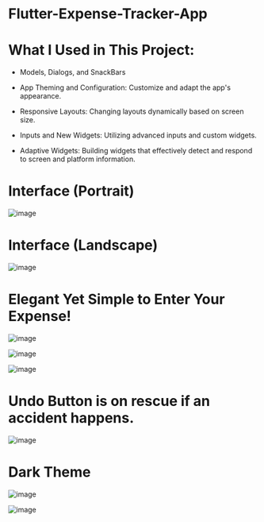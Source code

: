 # Flutter-Expense-Tracker-App


# What I Used in This Project:

- Models, Dialogs, and SnackBars
  
- App Theming and Configuration: Customize and adapt the app's appearance.
  
- Responsive Layouts: Changing layouts dynamically based on screen size.

- Inputs and New Widgets: Utilizing advanced inputs and custom widgets.

- Adaptive Widgets: Building widgets that effectively detect and respond to screen and platform information.

# Interface (Portrait)

![image](https://github.com/user-attachments/assets/69a6c00f-e3ef-4436-9a19-fa2f9747f9a9)

# Interface (Landscape)

![image](https://github.com/user-attachments/assets/19cfc6d4-4e2b-4336-91bf-4f260f71bc0a)

# Elegant Yet Simple to Enter Your Expense! 

![image](https://github.com/user-attachments/assets/d3ec8306-c943-49d5-889c-08d879e8b742)

![image](https://github.com/user-attachments/assets/83160864-3c66-4d3d-9e85-deff60c3e5aa)

![image](https://github.com/user-attachments/assets/e8572cba-6d6b-4209-b1cb-17ebf33b3df8)

# Undo Button is on rescue if an accident happens.

![image](https://github.com/user-attachments/assets/89bcf0fb-afb1-4487-9d06-b6929b7b3298)


# Dark Theme

![image](https://github.com/user-attachments/assets/39ee45fe-8bb6-4bff-ab20-cfaeddd4badc)

![image](https://github.com/user-attachments/assets/eaa5fb82-c2c4-41e5-a00e-153eb0a73253)



